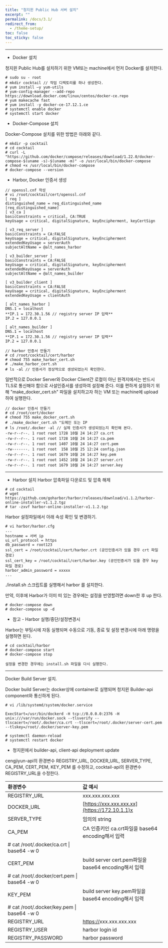 ```yaml
---
title: "청지윈 Public Hub 서버 설치"
excerpt: ""
permalink: /docs/3.1/
redirect_from:
  - /theme-setup/
toc: false
toc_sticky: false
---
```


---
* Docker 설치

청지윈 Public Hub를 설치하기 위한 VM또는 machine에서 먼저 Docker를 설치한다.

```
# sudo su - root
# mkdir cocktail // 작업 디렉토리를 하나 생성한다.
# yum install –y yum-utils
# yum-config-manager --add-repo https://download.docker.com/linux/centos/docker-ce.repo
# yum makecache fast
# yum install -y docker-ce-17.12.1.ce
# systemctl enable docker
# systemctl start docker
```

* Docker-Compose 설치

Docker-Compose 설치를 위한 방법은 아래와 같다.

```
# mkdir -p cocktail
# cd cocktail
# curl -L "https://github.com/docker/compose/releases/download/1.22.0/docker-compose-$(uname -s)-$(uname -m)" -o /usr/local/bin/docker-compose
# chmod +x /usr/local/bin/docker-compose
# docker-compose --version
```

* Harbor, Docker 인증서 생성

```
// openssl.cnf 작성
# vi /root/cocktail/cert/openssl.cnf
[ req ]
distinguished_name = req_distinguished_name
[req_distinguished_name]
[ v3_ca ]
basicConstraints = critical, CA:TRUE
keyUsage = critical, digitalSignature, keyEncipherment, keyCertSign

[ v3_req_server ]
basicConstraints = CA:FALSE
keyUsage = critical, digitalSignature, keyEncipherment
extendedKeyUsage = serverAuth
subjectAltName = @alt_names_harbor

[ v3_builder_server ]
basicConstraints = CA:FALSE
keyUsage = critical, digitalSignature, keyEncipherment
extendedKeyUsage = serverAuth
subjectAltName = @alt_names_builder

[ v3_builder_client ]
basicConstraints = CA:FALSE
keyUsage = critical, digitalSignature, keyEncipherment
extendedKeyUsage = clientAuth

[ alt_names_harbor ]
DNS.1 = localhost
**IP.1 = 172.30.1.56 // registry server IP 입력**
IP.2 = 127.0.0.1

[ alt_names_builder ]
DNS.1 = localhost
**IP.1 = 172.30.1.56 // registry server IP 입력**
IP.2 = 127.0.0.1
```

```
// harbor 인증서 만들기
# cd /root/cocktail/cert/harbor
# chmod 755 make_harbor_cert.sh
# ./make_harbor_cert.sh
# ls -al // 인증서가 정상적으로 생성되었는지 확인한다.
```

일반적으로 Docker Server와 Docker Client간 로컬이 아닌 원격지에서는 반드시 TLS로 통신해야 함으로 사설인증서를 생성하여 설정해 준다.
이를 편하게 설정하기 위해 "make_docker_cert.sh" 파일을 설치하고자 하는 VM 또는 machine에 upload 하여 실행한다.

```
// docker 인증서 만들기
# cd /root/cert/docker
# chmod 755 make_docker_cert.sh
# ./make_docker_cert.sh "도메인 또는 IP
# ls /root/.docker -al // 실제 인증서가 생성되었는지 확인해 본다.
-rw-r--r--. 1 root root 1728 10월 24 14:27 ca.crt
-rw-r--r--. 1 root root 1728 10월 24 14:27 ca.pem
-rw-r--r--. 1 root root 1407 10월 24 14:27 cert.pem
-rw-------. 1 root root  158 10월 25 12:24 config.json
-rw-r--r--. 1 root root 1679 10월 24 14:27 key.pem
-rw-r--r--. 1 root root 1452 10월 24 14:27 server.crt
-rw-r--r--. 1 root root 1679 10월 24 14:27 server.key
```

---
* Harbor 설치
Harbor 압축파일 다운로드 및 압축 해제

```
# cd cocktail
# wget https://github.com/goharbor/harbor/releases/download/v1.1.2/harbor-online-installer-v1.1.2.tgz
# tar -zxvf harbor-online-installer-v1.1.2.tgz
```
Harbor 설정파일에서 아래 속성 확인 및 변경하기.

```
# vi harbor/harbor.cfg
...
hostname = 서버 ip
ui_url_protocol = https
db_password = root123
ssl_cert = /root/cocktail/cert/harbor.crt (공인인증서가 있을 경우 crt 파일 경로)
ssl_cert_key = /root/cocktail/cert/harbor.key (공인인증서가 있을 경우 key 파일 경로)
harbor_admin_password = xxxxx
...
```

./install.sh 스크립트를 실행해서 harbor 를 설치한다.

만약, 이후에 Harbor가 이미 떠 있는 경우에는 설정을 반영할려면 down한 후 up 한다.

```
# docker-compose down
# docker-compose up -d
```

* 참고 - Harbor 실행/중단/설정변경시

Harbor는 부팅시에 자동 실행되며 수동으로 기동, 종료 및 설정 변경시에 아래 명령을 실행하면 된다.

```
# cd cocktail/harbor
# docker-compose start
# docker-compose stop

설정을 변경한 경우에는 install.sh 파일을 다시 실행한다.
```

---

Docker Build Server 설치.

Docker build Server는 docker상에 container로 실행되며 청지윈 Builder-api component와 통신하게 된다.

```
# vi /lib/systemd/system/docker.service

ExecStart=/usr/bin/dockerd -H tcp://0.0.0.0:2376 -H unix:///var/run/docker.sock --tlsverify --tlscacert=/root/.docker/ca.crt --tlscert=/root/.docker/server-cert.pem --tlskey=/root/.docker/server-key.pem

# systemctl daemon-reload
# systemctl restart docker
```

* 청지윈에서 builder-api, client-api deployment update

cengjiyun-api의 환경변수 REGISTRY_URL, DOCKER_URL, SERVER_TYPE, CA_PEM, CERT_PEM, KEY_PEM 를 수정하고, cocktail-api의 환경변수 REGISTRY_URL을 수정한다.

| 환경변수 | 값 예시 |
| :--- | :--- |
| REGISTRY_URL | xxx.xxx.xxx.xxx |
| DOCKER_URL | [https://xxx.xxx.xxx.xx](https://172.10.1.1)x |
| SERVER_TYPE | 임의의 string |
| CA_PEM | CA 인증키인 ca.crt파일을 base64 encoding해서 입력 |
| # cat /root/.docker/ca.crt &#124; base64 -w 0 |
| CERT_PEM | build server cert.pem파일을 base64 encoding해서 입력 |
| # cat /root/.docker/cert.pem &#124; base64 -w 0 |
| KEY_PEM | build server key.pem파일을 base64 encoding해서 입력 |
| # cat /root/.docker/key.pem &#124; base64 -w 0 |
| REGISTRY_URL | [https://](https://172.10.1.1)xxx.xxx.xxx.xxx |
| REGISTRY_USER | harbor login id |
| REGISTRY_PASSWORD | harbor password |
